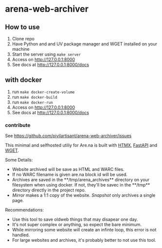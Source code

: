 # arena-web-archiver

## How to use 
1) Clone repo
2) Have Python and and UV package manager and WGET installed on your machine
5) Start the server using ```make server``` 
6) Access on http://127.0.0.1:8000
7) See docs at http://127.0.0.1:8000/docs

## with docker
1) run ```make docker-create-volume``` 
2) run ```make docker-build```
3) run ```make docker-run```
4) Access on http://127.0.0.1:8000
5) See docs at http://127.0.0.1:8000/docs

### contribute
See https://github.com/pivilartisant/arena-web-archiver/issues 

  This minimal and selfhosted utiliy for Are.na is built with <a href="https://htmx.org/">HTMX</a>, <a href="https://fastapi.tiangolo.com/">FastAPI</a> and <a href="https://www.gnu.org/software/wget/">WGET</a>.

<div>
Some Details:
</div>
<ul>
<li>Website archived will be save as HTML and WARC files.</li>
<li>If no WARC filename is given are.na block id will be used.</li>
<li>Archives are saved in the **/tmp/arena_archives** directory on your filesystem when using docker. If not, they'll be savec in the **/tmp** directory directly in the project repo.</li>
<li><em>Mirror</em> makes a 1:1 copy of the website. <em>Snapshot</em> only archives a single page.</li>
</ul>

<div>
  Recommendations:
</div>
<ul>
  <li>Use this tool to save oldweb things that may disapear one day.</li>
  <li>It's not super complex or anything, so expect the bare minimum.</li>
  <li>While mirroring some website will create an infinte loop, this error is not handled.</li>
  <li>For large websites and archives, it's probably better to not use this tool.</li>
</ul>
<div>
